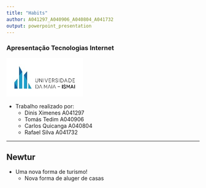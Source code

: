 ```yaml
---
title: "Habits"
author: A041297_A040906_A040804_A041732
output: powerpoint_presentation
---
```


### Apresentação Tecnologias Internet
![ISMAI LOGO](images/ismai_logo_resized.jpeg)

- Trabalho realizado por:    
    * Dinis Ximenes A041297
    * Tomás Tedim A040906
    * Carlos Quicanga A040804
    * Rafael Silva A041732

  
---
## Newtur

- Uma nova forma de turismo!
    - Nova forma de aluger de casas
